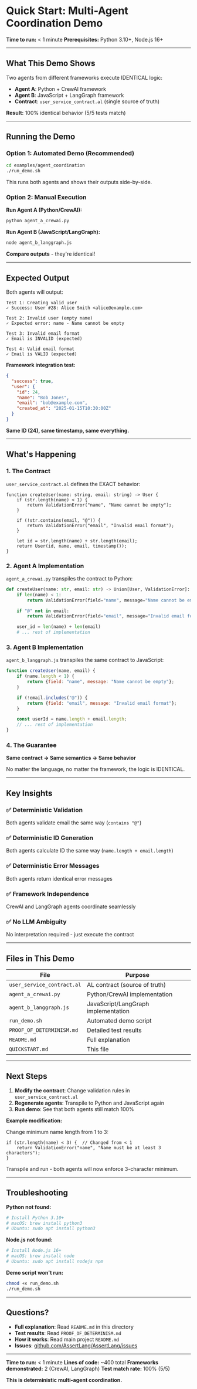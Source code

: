 # Quick Start: Multi-Agent Coordination Demo

**Time to run:** < 1 minute
**Prerequisites:** Python 3.10+, Node.js 16+

---

## What This Demo Shows

Two agents from different frameworks execute IDENTICAL logic:

- **Agent A**: Python + CrewAI framework
- **Agent B**: JavaScript + LangGraph framework
- **Contract**: `user_service_contract.al` (single source of truth)

**Result:** 100% identical behavior (5/5 tests match)

---

## Running the Demo

### Option 1: Automated Demo (Recommended)

```bash
cd examples/agent_coordination
./run_demo.sh
```

This runs both agents and shows their outputs side-by-side.

### Option 2: Manual Execution

**Run Agent A (Python/CrewAI):**
```bash
python agent_a_crewai.py
```

**Run Agent B (JavaScript/LangGraph):**
```bash
node agent_b_langgraph.js
```

**Compare outputs** - they're identical!

---

## Expected Output

Both agents will output:

```
Test 1: Creating valid user
✓ Success: User #28: Alice Smith <alice@example.com>

Test 2: Invalid user (empty name)
✓ Expected error: name - Name cannot be empty

Test 3: Invalid email format
✓ Email is INVALID (expected)

Test 4: Valid email format
✓ Email is VALID (expected)
```

**Framework integration test:**
```json
{
  "success": true,
  "user": {
    "id": 24,
    "name": "Bob Jones",
    "email": "bob@example.com",
    "created_at": "2025-01-15T10:30:00Z"
  }
}
```

**Same ID (24), same timestamp, same everything.**

---

## What's Happening

### 1. The Contract

`user_service_contract.al` defines the EXACT behavior:

```pw
function createUser(name: string, email: string) -> User {
    if (str.length(name) < 1) {
        return ValidationError("name", "Name cannot be empty");
    }

    if (!str.contains(email, "@")) {
        return ValidationError("email", "Invalid email format");
    }

    let id = str.length(name) + str.length(email);
    return User(id, name, email, timestamp());
}
```

### 2. Agent A Implementation

`agent_a_crewai.py` transpiles the contract to Python:

```python
def createUser(name: str, email: str) -> Union[User, ValidationError]:
    if len(name) < 1:
        return ValidationError(field="name", message="Name cannot be empty")

    if "@" not in email:
        return ValidationError(field="email", message="Invalid email format")

    user_id = len(name) + len(email)
    # ... rest of implementation
```

### 3. Agent B Implementation

`agent_b_langgraph.js` transpiles the same contract to JavaScript:

```javascript
function createUser(name, email) {
    if (name.length < 1) {
        return {field: "name", message: "Name cannot be empty"};
    }

    if (!email.includes("@")) {
        return {field: "email", message: "Invalid email format"};
    }

    const userId = name.length + email.length;
    // ... rest of implementation
}
```

### 4. The Guarantee

**Same contract → Same semantics → Same behavior**

No matter the language, no matter the framework, the logic is IDENTICAL.

---

## Key Insights

### ✅ Deterministic Validation
Both agents validate email the same way (`contains "@"`)

### ✅ Deterministic ID Generation
Both agents calculate ID the same way (`name.length + email.length`)

### ✅ Deterministic Error Messages
Both agents return identical error messages

### ✅ Framework Independence
CrewAI and LangGraph agents coordinate seamlessly

### ✅ No LLM Ambiguity
No interpretation required - just execute the contract

---

## Files in This Demo

| File | Purpose |
|------|---------|
| `user_service_contract.al` | AL contract (source of truth) |
| `agent_a_crewai.py` | Python/CrewAI implementation |
| `agent_b_langgraph.js` | JavaScript/LangGraph implementation |
| `run_demo.sh` | Automated demo script |
| `PROOF_OF_DETERMINISM.md` | Detailed test results |
| `README.md` | Full explanation |
| `QUICKSTART.md` | This file |

---

## Next Steps

1. **Modify the contract**: Change validation rules in `user_service_contract.al`
2. **Regenerate agents**: Transpile to Python and JavaScript again
3. **Run demo**: See that both agents still match 100%

**Example modification:**

Change minimum name length from 1 to 3:
```pw
if (str.length(name) < 3) {  // Changed from < 1
    return ValidationError("name", "Name must be at least 3 characters");
}
```

Transpile and run - both agents will now enforce 3-character minimum.

---

## Troubleshooting

**Python not found:**
```bash
# Install Python 3.10+
# macOS: brew install python3
# Ubuntu: sudo apt install python3
```

**Node.js not found:**
```bash
# Install Node.js 16+
# macOS: brew install node
# Ubuntu: sudo apt install nodejs npm
```

**Demo script won't run:**
```bash
chmod +x run_demo.sh
./run_demo.sh
```

---

## Questions?

- **Full explanation**: Read `README.md` in this directory
- **Test results**: Read `PROOF_OF_DETERMINISM.md`
- **How it works**: Read main project `README.md`
- **Issues**: [github.com/AssertLang/AssertLang/issues](https://github.com/AssertLang/AssertLang/issues)

---

**Time to run:** < 1 minute
**Lines of code:** ~400 total
**Frameworks demonstrated:** 2 (CrewAI, LangGraph)
**Test match rate:** 100% (5/5)

**This is deterministic multi-agent coordination.**
